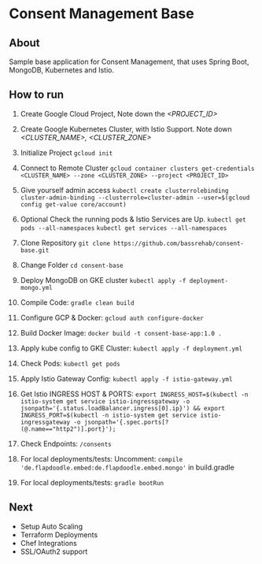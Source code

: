 Consent Management Base
=======================

About
-----
Sample base application for Consent Management, that uses Spring Boot, MongoDB, Kubernetes and Istio.


How to run
----------
1. Create Google Cloud Project, Note down the _<PROJECT_ID>_
2. Create Google Kubernetes Cluster, with Istio Support. Note down _<CLUSTER_NAME>, <CLUSTER_ZONE>_
3. Initialize Project
`gcloud init`
4. Connect to Remote Cluster
`gcloud container clusters get-credentials <CLUSTER_NAME> --zone <CLUSTER_ZONE> --project <PROJECT_ID>`
5. Give yourself admin access
`kubectl create clusterrolebinding cluster-admin-binding --clusterrole=cluster-admin --user=$(gcloud config get-value core/account)`
6. Optional 
Check the running pods & Istio Services are Up.
`kubectl get pods --all-namespaces`
`kubectl get services --all-namespaces`

7. Clone Repository
`git clone https://github.com/bassrehab/consent-base.git`

8. Change Folder `cd consent-base`

9. Deploy MongoDB on GKE cluster
`kubectl apply -f deployment-mongo.yml`

10. Compile Code:
`gradle clean build`

11. Configure GCP & Docker: 
`gcloud auth configure-docker`

12. Build Docker Image:
`docker build -t consent-base-app:1.0 .`

13. Apply kube config to GKE Cluster:
`kubectl apply -f deployment.yml`

14. Check Pods: 
`kubectl get pods`

15. Apply Istio Gateway Config:
`kubectl apply -f istio-gateway.yml`

16. Get Istio INGRESS HOST & PORTS:
`export INGRESS_HOST=$(kubectl -n istio-system get service istio-ingressgateway -o jsonpath='{.status.loadBalancer.ingress[0].ip}') &&
  export INGRESS_PORT=$(kubectl -n istio-system get service istio-ingressgateway -o jsonpath='{.spec.ports[?(@.name=="http2")].port}');`
 
 17. Check Endpoints: 
 `/consents`
 
 18. For local deployments/tests:
 Uncomment: `compile 'de.flapdoodle.embed:de.flapdoodle.embed.mongo'` in build.gradle
 
 19. For local deployments/tests:
 `gradle bootRun`
 
 
 Next
 ----
 - Setup Auto Scaling
 - Terraform Deployments
 - Chef Integrations
 - SSL/OAuth2 support
 
 
 
 
 

